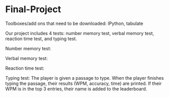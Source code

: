 # Final-Project

Toolboxes/add ons that need to be downloaded: IPython, tabulate

Our project includes 4 tests: number memory test, verbal memory test, reaction time test, and typing test. 

Number memory test:


Verbal memory test:


Reaction time test:


Typing test: 
The player is given a passage to type. When the player finishes typing the passage, their results (WPM, accuracy, time) are printed.
If their WPM is in the top 3 entries, their name is added to the leaderboard.
